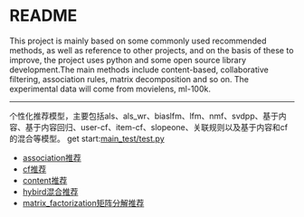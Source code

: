README
===========================
This project is mainly based on some commonly used recommended methods, as well as reference to other projects,
and on the basis of these to improve, the project uses python and some open source library development.The main
methods include content-based, collaborative filtering, association rules, matrix decomposition and so on.
The experimental data will come from movielens, ml-100k.
****
个性化推荐模型，主要包括als、als_wr、biaslfm、lfm、nmf、svdpp、基于内容、基于内容回归、user-cf、item-cf、slopeone、关联规则以及基于内容和cf的混合等模型。
get start:[main_test/test.py](https://github.com/jiangnanboy/recommendation_methods/blob/master/main_test/test.py)
* [association推荐](https://github.com/jiangnanboy/recommendation_methods/blob/master/com/sy/reco/recommendation/association)
* [cf推荐](https://github.com/jiangnanboy/recommendation_methods/blob/master/com/sy/reco/recommendation/cf)
* [content推荐](https://github.com/jiangnanboy/recommendation_methods/blob/master/com/sy/reco/recommendation/content)
* [hybird混合推荐](https://github.com/jiangnanboy/recommendation_methods/blob/master/com/sy/reco/recommendation/hybrid)
* [matrix_factorization矩阵分解推荐](https://github.com/jiangnanboy/recommendation_methods/blob/master/com/sy/reco/recommendation/matrix_factorization)

